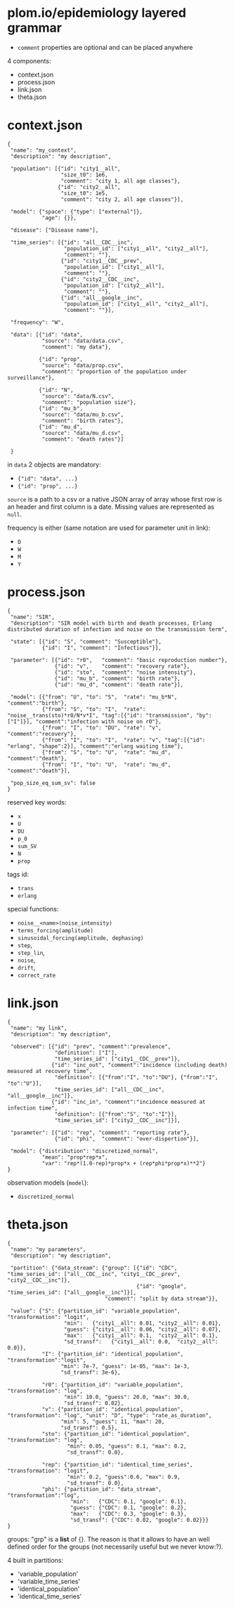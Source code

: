 plom.io/epidemiology layered grammar
==================

- `comment` properties are optional and can be placed anywhere

4 components:
 - context.json
 - process.json
 - link.json
 - theta.json

context.json
============

    {
     "name": "my_context",
     "description": "my description",
    
     "population": [{"id": "city1__all",
                     "size_t0": 1e6,
                     "comment": "city 1, all age classes"},
                    {"id": "city2__all",
                     "size_t0": 1e5,
                     "comment": "city 2, all age classes"}],

     "model": {"space": {"type": ["external"]},
               "age": {}},

     "disease": ["Disease name"],

     "time_series": [{"id": "all__CDC__inc",
                      "population_id": ["city1__all", "city2__all"],
                      "comment": ""},
                     {"id": "city1__CDC__prev",
                      "population_id": ["city1__all"],
                      "comment": ""},
                     {"id": "city2__CDC__inc",
                      "population_id": ["city2__all"],
                      "comment": ""},
                     {"id": "all__google__inc",
                      "population_id": ["city1__all", "city2__all"],
                      "comment": ""}],

     "frequency": "W",
    
     "data": [{"id": "data",
               "source": "data/data.csv",
               "comment": "my data"},
    
              {"id": "prop",
               "source": "data/prop.csv",
               "comment": "proportion of the population under surveillance"},
              
              {"id": "N",
               "source": "data/N.csv",
               "comment": "population size"},
              {"id": "mu_b",
               "source": "data/mu_b.csv",
               "comment": "birth rates"},
              {"id": "mu_d",
               "source": "data/mu_d.csv",
               "comment": "death rates"}]
    
     }


in `data` 2 objects are mandatory: 
 - `{"id": "data", ...}` 
 - `{"id": "prop", ...}`

`source` is a path to a csv or a native JSON array of array whose
first row is an header and first column is a date. Missing values are
represented as `null`.

frequency is either (same notation are used for parameter unit in link):
 - `D`
 - `W`
 - `M`
 - `Y`

process.json
==========

    {
     "name": "SIR",
     "description": "SIR model with birth and death processes, Erlang distributed duration of infection and noise on the transmission term",
    
     "state": [{"id": "S", "comment": "Susceptible"},
               {"id": "I", "comment": "Infectious"}],
    
     "parameter": [{"id": "r0",   "comment": "basic reproduction number"},
                   {"id": "v",    "comment": "recovery rate"},
                   {"id": "sto",  "comment": "noise intensity"},
                   {"id": "mu_b", "comment": "birth rate"},
                   {"id": "mu_d", "comment": "death rate"}],
    
     "model": [{"from": "U", "to": "S",  "rate": "mu_b*N", "comment":"birth"},
               {"from": "S", "to": "I",  "rate": "noise__trans(sto)*r0/N*v*I", "tag":[{"id": "transmission", "by":["I"]}], "comment":"infection with noise on r0"},
               {"from": "I", "to": "DU", "rate": "v", "comment":"recovery"},
               {"from": "I", "to": "I",  "rate": "v", "tag":[{"id": "erlang", "shape":2}], "comment":"erlang waiting time"},
               {"from": "S", "to": "U",  "rate": "mu_d", "comment":"death"},
               {"from": "I", "to": "U",  "rate": "mu_d", "comment":"death"}],
    
     "pop_size_eq_sum_sv": false
    }

reserved key words:
- `x`
- `U`
- `DU`
- `p_0`
- `sum_SV`
- `N`
- `prop` 

tags id:
- `trans`
- `erlang`

special functions:
- `noise__<name>(noise_intensity)`
- `terms_forcing(amplitude)`
- `sinusoidal_forcing(amplitude, dephasing)`
- `step`,
- `step_lin`,
- `noise`,
- `drift`,
- `correct_rate`


link.json
=========

    {
     "name": "my link",
     "description": "my description",
    
     "observed": [{"id": "prev", "comment":"prevalence",
                   "definition": ["I"],
                   "time_series_id": ["city1__CDC__prev"]},
                  {"id": "inc_out", "comment":"incidence (including death) measured at recovery time",
                   "definition": [{"from":"I", "to":"DU"}, {"from":"I", "to":"U"}],
                   "time_series_id": ["all__CDC__inc", "all__google__inc"]},
                  {"id": "inc_in", "comment":"incidence measured at infection time",
                   "definition": [{"from":"S", "to":"I"}],
                   "time_series_id": ["city2__CDC__inc"]}],
     
     "parameter": [{"id": "rep", "comment": "reporting rate"},
                   {"id": "phi",  "comment": "over-dispertion"}],
     
     "model": {"distribution": "discretized_normal",
               "mean": "prop*rep*x",
               "var": "rep*(1.0-rep)*prop*x + (rep*phi*prop*x)**2"}
    }




observation models (`model`):
- `discretized_normal`


theta.json
=========

    {
     "name": "my parameters",
     "description": "my description",

     "partition": {"data_stream": {"group": [{"id": "CDC",    "time_series_id": ["all__CDC__inc", "city1__CDC__prev", "city2__CDC__inc"]},
                                             {"id": "google", "time_series_id": ["all__google__inc"]}],
                                   "comment": "split by data stream"}},
    
     "value": {"S": {"partition_id": "variable_population", "transformation": "logit",
                      "min":   {"city1__all": 0.01, "city2__all": 0.01},
                      "guess": {"city1__all": 0.06, "city2__all": 0.07},
                      "max":   {"city1__all": 0.1,  "city2__all": 0.1},
                      "sd_transf":   {"city1__all": 0.0,  "city2__all": 0.0}},
               "I": {"partition_id": "identical_population", "transformation":"logit",
                     "min": 7e-7, "guess": 1e-05, "max": 1e-3,
                     "sd_transf": 3e-6},
   
               "r0": {"partition_id": "variable_population", "transformation": "log",
                      "min": 10.0, "guess": 20.0, "max": 30.0,
                      "sd_transf": 0.02},
               "v": {"partition_id": "identical_population", "transformation": "log", "unit": "D", "type": "rate_as_duration",
                     "min": 5, "guess": 11, "max": 20,
                     "sd_transf": 0.5},
               "sto": {"partition_id": "identical_population", "transformation": "log",
                       "min": 0.05, "guess": 0.1, "max": 0.2,
                       "sd_transf": 0.0},
   
               "rep": {"partition_id": "identical_time_series", "transformation": "logit",
                       "min": 0.2, "guess":0.6, "max": 0.9,
                       "sd_transf": 0.0},
               "phi": {"partition_id": "data_stream", "transformation":"log",
                        "min":   {"CDC": 0.1, "google": 0.1},
                        "guess": {"CDC": 0.1, "google": 0.2},
                        "max":   {"CDC": 0.3, "google": 0.3},
                        "sd_transf": {"CDC": 0.02, "google": 0.02}}}
    }


groups: "grp" is a **list** of {}. The reason is that it allows to
have an well defined order for the groups (not necessarily useful but we never know:?).

4 built in partitions:
- 'variable_population'
- 'variable_time_series'
- 'identical_population'
- 'identical_time_series'
